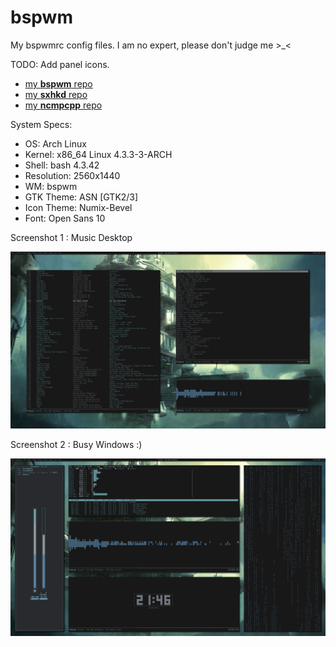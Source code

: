 # bspwm
My bspwmrc config files. I am no expert, please don't judge me >_<

TODO: Add panel icons.

- [my **bspwm** repo](https://github.com/janpansa/bspwm)
- [my **sxhkd** repo](https://github.com/janpansa/sxhkd)
- [my **ncmpcpp** repo](https://github.com/janpansa/ncmpcpp)

System Specs:

- OS: Arch Linux
- Kernel: x86_64 Linux 4.3.3-3-ARCH
- Shell: bash 4.3.42
- Resolution: 2560x1440
- WM: bspwm
- GTK Theme: ASN [GTK2/3]
- Icon Theme: Numix-Bevel
- Font: Open Sans 10

Screenshot 1 : Music Desktop

![alt tag](https://raw.githubusercontent.com/janpansa/bspwm/master/screenshots/2016-02-02-213031_2560x1440_scrot.png)

Screenshot 2 : Busy Windows :)

![alt tag](https://github.com/janpansa/bspwm/raw/master/screenshots/2016-02-02-214654_2560x1440_scrot.png)

